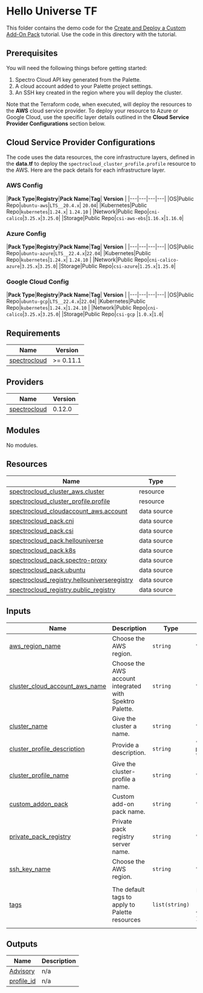 # Hello Universe TF

This folder contains the demo code for the [Create and Deploy a Custom Add-On Pack](https://docs.spectrocloud.com/registries-and-packs/create-pack) tutorial.
Use the code in this directory with the tutorial. 

## Prerequisites
You will need the following things before getting started:
1. Spectro Cloud API key generated from the Palette.
2. A cloud account added to your Palette project settings. 
3. An SSH key created in the region where you will deploy the cluster.

Note that the Terraform code, when executed, will deploy the resources to the **AWS** cloud service provider. 
To deploy your resource to Azure or Google Cloud, use the specific layer details outlined in the **Cloud Service Provider Configurations** section below.


## Cloud Service Provider Configurations
The code uses the data resources, the core infrastructure layers, defined in the **data.tf** to deploy the `spectrocloud_cluster_profile.profile` resource to the AWS. Here are the pack details for each infrastructure layer. 

### AWS Config

|**Pack Type**|**Registry**|**Pack Name**|**Tag**| **Version** |
|---|---|---|---|
|OS|Public Repo|`ubuntu-aws`|`LTS__20.4.x`| `20.04`|
|Kubernetes|Public Repo|`kubernetes`|`1.24.x`| `1.24.10` |
|Network|Public Repo|`cni-calico`|`3.25.x`|`3.25.0`|
|Storage|Public Repo|`csi-aws-ebs`|`1.16.x`|`1.16.0`|


### Azure Config

|**Pack Type**|**Registry**|**Pack Name**|**Tag**| **Version** |
|---|---|---|---|
|OS|Public Repo|`ubuntu-azure`|`LTS__22.4.x`|`22.04`|
|Kubernetes|Public Repo|`kubernetes`|`1.24.x`| `1.24.10` |
|Network|Public Repo|`cni-calico-azure`|`3.25.x`|`3.25.0`|
|Storage|Public Repo|`csi-azure`|`1.25.x`|`1.25.0`|


### Google Cloud Config

|**Pack Type**|**Registry**|**Pack Name**|**Tag**| **Version** |
|---|---|---|---|
|OS|Public Repo|`ubuntu-gcp`|`LTS__22.4.x`|`22.04`|
|Kubernetes|Public Repo|`kubernetes`|`1.24.x`|`1.24.10` |
|Network|Public Repo|`cni-calico`|`3.25.x`|`3.25.0`|
|Storage|Public Repo|`csi-gcp` |`1.0.x`|`1.0`|


## Requirements

| Name | Version |
|------|---------|
| <a name="requirement_spectrocloud"></a> [spectrocloud](#requirement\_spectrocloud) | >= 0.11.1 |

## Providers

| Name | Version |
|------|---------|
| <a name="provider_spectrocloud"></a> [spectrocloud](#provider\_spectrocloud) | 0.12.0 |

## Modules

No modules.

## Resources

| Name | Type |
|------|------|
| [spectrocloud_cluster_aws.cluster](https://registry.terraform.io/providers/spectrocloud/spectrocloud/latest/docs/resources/cluster_aws) | resource |
| [spectrocloud_cluster_profile.profile](https://registry.terraform.io/providers/spectrocloud/spectrocloud/latest/docs/resources/cluster_profile) | resource |
| [spectrocloud_cloudaccount_aws.account](https://registry.terraform.io/providers/spectrocloud/spectrocloud/latest/docs/data-sources/cloudaccount_aws) | data source |
| [spectrocloud_pack.cni](https://registry.terraform.io/providers/spectrocloud/spectrocloud/latest/docs/data-sources/pack) | data source |
| [spectrocloud_pack.csi](https://registry.terraform.io/providers/spectrocloud/spectrocloud/latest/docs/data-sources/pack) | data source |
| [spectrocloud_pack.hellouniverse](https://registry.terraform.io/providers/spectrocloud/spectrocloud/latest/docs/data-sources/pack) | data source |
| [spectrocloud_pack.k8s](https://registry.terraform.io/providers/spectrocloud/spectrocloud/latest/docs/data-sources/pack) | data source |
| [spectrocloud_pack.spectro-proxy](https://registry.terraform.io/providers/spectrocloud/spectrocloud/latest/docs/data-sources/pack) | data source |
| [spectrocloud_pack.ubuntu](https://registry.terraform.io/providers/spectrocloud/spectrocloud/latest/docs/data-sources/pack) | data source |
| [spectrocloud_registry.hellouniverseregistry](https://registry.terraform.io/providers/spectrocloud/spectrocloud/latest/docs/data-sources/registry) | data source |
| [spectrocloud_registry.public_registry](https://registry.terraform.io/providers/spectrocloud/spectrocloud/latest/docs/data-sources/registry) | data source |

## Inputs

| Name | Description | Type | Default | Required |
|------|-------------|------|---------|:--------:|
| <a name="input_aws_region_name"></a> [aws\_region\_name](#input\_aws\_region\_name) | Choose the AWS region. | `string` | `"us-east-2"` | no |
| <a name="input_cluster_cloud_account_aws_name"></a> [cluster\_cloud\_account\_aws\_name](#input\_cluster\_cloud\_account\_aws\_name) | Choose the AWS account integrated with Spektro Palette. | `string` | `"spectro-cloud"` | no |
| <a name="input_cluster_name"></a> [cluster\_name](#input\_cluster\_name) | Give the cluster a name. | `string` | `"pack-tutorial-cluster"` | no |
| <a name="input_cluster_profile_description"></a> [cluster\_profile\_description](#input\_cluster\_profile\_description) | Provide a description. | `string` | `"My cluster profile as part of the packs tutorial."` | no |
| <a name="input_cluster_profile_name"></a> [cluster\_profile\_name](#input\_cluster\_profile\_name) | Give the cluster-profile a name. | `string` | `"pack-tutorial-profile"` | no |
| <a name="input_custom_addon_pack"></a> [custom\_addon\_pack](#input\_custom\_addon\_pack) | Custom add-on pack name. | `string` | `"hellouniverse"` | no |
| <a name="input_private_pack_registry"></a> [private\_pack\_registry](#input\_private\_pack\_registry) | Private pack registry server name. | `string` | `"private-pack-registry"` | no |
| <a name="input_ssh_key_name"></a> [ssh\_key\_name](#input\_ssh\_key\_name) | Choose the AWS region. | `string` | `"aws_key_sk_us_east_2"` | no |
| <a name="input_tags"></a> [tags](#input\_tags) | The default tags to apply to Palette resources | `list(string)` | <pre>[<br>  "spectro-cloud-education",<br>  "app:hello-universe",<br>  "terraform_managed:true"<br>]</pre> | no |

## Outputs

| Name | Description |
|------|-------------|
| <a name="output_Advisory"></a> [Advisory](#output\_Advisory) | n/a |
| <a name="output_profile_id"></a> [profile\_id](#output\_profile\_id) | n/a |


